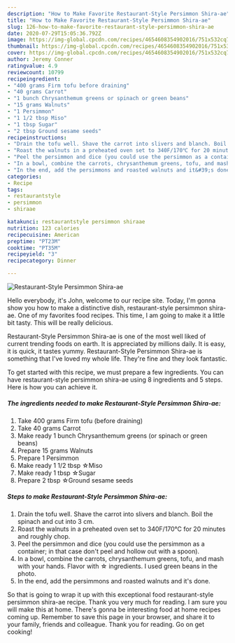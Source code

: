 ```yaml
---
description: "How to Make Favorite Restaurant-Style Persimmon Shira-ae"
title: "How to Make Favorite Restaurant-Style Persimmon Shira-ae"
slug: 126-how-to-make-favorite-restaurant-style-persimmon-shira-ae
date: 2020-07-29T15:05:36.792Z
image: https://img-global.cpcdn.com/recipes/4654608354902016/751x532cq70/restaurant-style-persimmon-shira-ae-recipe-main-photo.jpg
thumbnail: https://img-global.cpcdn.com/recipes/4654608354902016/751x532cq70/restaurant-style-persimmon-shira-ae-recipe-main-photo.jpg
cover: https://img-global.cpcdn.com/recipes/4654608354902016/751x532cq70/restaurant-style-persimmon-shira-ae-recipe-main-photo.jpg
author: Jeremy Conner
ratingvalue: 4.9
reviewcount: 10799
recipeingredient:
- "400 grams Firm tofu before draining"
- "40 grams Carrot"
- "1 bunch Chrysanthemum greens or spinach or green beans"
- "15 grams Walnuts"
- "1 Persimmon"
- "1 1/2 tbsp Miso"
- "1 tbsp Sugar"
- "2 tbsp Ground sesame seeds"
recipeinstructions:
- "Drain the tofu well. Shave the carrot into slivers and blanch. Boil the spinach and cut into 3 cm."
- "Roast the walnuts in a preheated oven set to 340F/170℃ for 20 minutes and roughly chop."
- "Peel the persimmon and dice (you could use the persimmon as a container; in that case don&#39;t peel and hollow out with a spoon)."
- "In a bowl, combine the carrots, chrysanthemum greens, tofu, and mash with your hands. Flavor with ☆ ingredients. I used green beans in the photo."
- "In the end, add the persimmons and roasted walnuts and it&#39;s done."
categories:
- Recipe
tags:
- restaurantstyle
- persimmon
- shiraae

katakunci: restaurantstyle persimmon shiraae 
nutrition: 123 calories
recipecuisine: American
preptime: "PT23M"
cooktime: "PT35M"
recipeyield: "3"
recipecategory: Dinner

---
```



![Restaurant-Style Persimmon Shira-ae](https://img-global.cpcdn.com/recipes/4654608354902016/751x532cq70/restaurant-style-persimmon-shira-ae-recipe-main-photo.jpg)

Hello everybody, it's John, welcome to our recipe site. Today, I'm gonna show you how to make a distinctive dish, restaurant-style persimmon shira-ae. One of my favorites food recipes. This time, I am going to make it a little bit tasty. This will be really delicious.

Restaurant-Style Persimmon Shira-ae is one of the most well liked of current trending foods on earth. It is appreciated by millions daily. It is easy, it is quick, it tastes yummy. Restaurant-Style Persimmon Shira-ae is something that I've loved my whole life. They're fine and they look fantastic.




To get started with this recipe, we must prepare a few ingredients. You can have restaurant-style persimmon shira-ae using 8 ingredients and 5 steps. Here is how you can achieve it.

<!--inarticleads1-->

##### The ingredients needed to make Restaurant-Style Persimmon Shira-ae:

1. Take 400 grams Firm tofu (before draining)
1. Take 40 grams Carrot
1. Make ready 1 bunch Chrysanthemum greens (or spinach or green beans)
1. Prepare 15 grams Walnuts
1. Prepare 1 Persimmon
1. Make ready 1 1/2 tbsp ☆Miso
1. Make ready 1 tbsp ☆Sugar
1. Prepare 2 tbsp ☆Ground sesame seeds




<!--inarticleads2-->

##### Steps to make Restaurant-Style Persimmon Shira-ae:

1. Drain the tofu well. Shave the carrot into slivers and blanch. Boil the spinach and cut into 3 cm.
1. Roast the walnuts in a preheated oven set to 340F/170℃ for 20 minutes and roughly chop.
1. Peel the persimmon and dice (you could use the persimmon as a container; in that case don&#39;t peel and hollow out with a spoon).
1. In a bowl, combine the carrots, chrysanthemum greens, tofu, and mash with your hands. Flavor with ☆ ingredients. I used green beans in the photo.
1. In the end, add the persimmons and roasted walnuts and it&#39;s done.




So that is going to wrap it up with this exceptional food restaurant-style persimmon shira-ae recipe. Thank you very much for reading. I am sure you will make this at home. There's gonna be interesting food at home recipes coming up. Remember to save this page in your browser, and share it to your family, friends and colleague. Thank you for reading. Go on get cooking!
